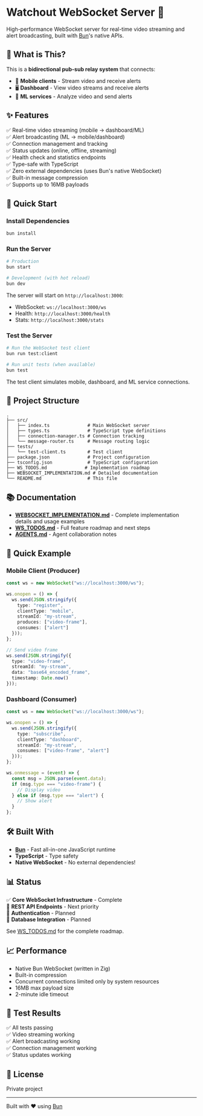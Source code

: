 # Watchout WebSocket Server 🚀

High-performance WebSocket server for real-time video streaming and alert broadcasting, built with [Bun](https://bun.sh)'s native APIs.

## 🎯 What is This?

This is a **bidirectional pub-sub relay system** that connects:
- 📱 **Mobile clients** - Stream video and receive alerts
- 🖥️ **Dashboard** - View video streams and receive alerts
- 🤖 **ML services** - Analyze video and send alerts

## ✨ Features

✅ Real-time video streaming (mobile → dashboard/ML)  
✅ Alert broadcasting (ML → mobile/dashboard)  
✅ Connection management and tracking  
✅ Status updates (online, offline, streaming)  
✅ Health check and statistics endpoints  
✅ Type-safe with TypeScript  
✅ Zero external dependencies (uses Bun's native WebSocket)  
✅ Built-in message compression  
✅ Supports up to 16MB payloads  

## 🚀 Quick Start

### Install Dependencies

```bash
bun install
```

### Run the Server

```bash
# Production
bun start

# Development (with hot reload)
bun dev
```

The server will start on `http://localhost:3000`:
- WebSocket: `ws://localhost:3000/ws`
- Health: `http://localhost:3000/health`
- Stats: `http://localhost:3000/stats`

### Test the Server

```bash
# Run the WebSocket test client
bun run test:client

# Run unit tests (when available)
bun test
```

The test client simulates mobile, dashboard, and ML service connections.

## 📁 Project Structure

```
.
├── src/
│   ├── index.ts              # Main WebSocket server
│   ├── types.ts              # TypeScript type definitions
│   ├── connection-manager.ts # Connection tracking
│   └── message-router.ts     # Message routing logic
├── tests/
│   └── test-client.ts        # Test client
├── package.json              # Project configuration
├── tsconfig.json             # TypeScript configuration
├── WS_TODOS.md              # Implementation roadmap
├── WEBSOCKET_IMPLEMENTATION.md # Detailed documentation
└── README.md                 # This file
```

## 📚 Documentation

- **[WEBSOCKET_IMPLEMENTATION.md](./WEBSOCKET_IMPLEMENTATION.md)** - Complete implementation details and usage examples
- **[WS_TODOS.md](./WS_TODOS.md)** - Full feature roadmap and next steps
- **[AGENTS.md](./AGENTS.md)** - Agent collaboration notes

## 🔌 Quick Example

### Mobile Client (Producer)

```typescript
const ws = new WebSocket("ws://localhost:3000/ws");

ws.onopen = () => {
  ws.send(JSON.stringify({
    type: "register",
    clientType: "mobile",
    streamId: "my-stream",
    produces: ["video-frame"],
    consumes: ["alert"]
  }));
};

// Send video frame
ws.send(JSON.stringify({
  type: "video-frame",
  streamId: "my-stream",
  data: "base64_encoded_frame",
  timestamp: Date.now()
}));
```

### Dashboard (Consumer)

```typescript
const ws = new WebSocket("ws://localhost:3000/ws");

ws.onopen = () => {
  ws.send(JSON.stringify({
    type: "subscribe",
    clientType: "dashboard",
    streamId: "my-stream",
    consumes: ["video-frame", "alert"]
  }));
};

ws.onmessage = (event) => {
  const msg = JSON.parse(event.data);
  if (msg.type === "video-frame") {
    // Display video
  } else if (msg.type === "alert") {
    // Show alert
  }
};
```

## 🛠️ Built With

- **[Bun](https://bun.sh)** - Fast all-in-one JavaScript runtime
- **TypeScript** - Type safety
- **Native WebSocket** - No external dependencies!

## 📊 Status

✅ **Core WebSocket Infrastructure** - Complete  
🚧 **REST API Endpoints** - Next priority  
🚧 **Authentication** - Planned  
🚧 **Database Integration** - Planned  

See [WS_TODOS.md](./WS_TODOS.md) for the complete roadmap.

## 📈 Performance

- Native Bun WebSocket (written in Zig)
- Built-in compression
- Concurrent connections limited only by system resources
- 16MB max payload size
- 2-minute idle timeout

## 🧪 Test Results

✅ All tests passing  
✅ Video streaming working  
✅ Alert broadcasting working  
✅ Connection management working  
✅ Status updates working  

## 📄 License

Private project

---

Built with ❤️ using [Bun](https://bun.sh)
